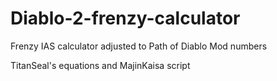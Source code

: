 # Diablo-2-frenzy-calculator
Frenzy IAS calculator adjusted to Path of Diablo Mod numbers

TitanSeal's equations and MajinKaisa script
